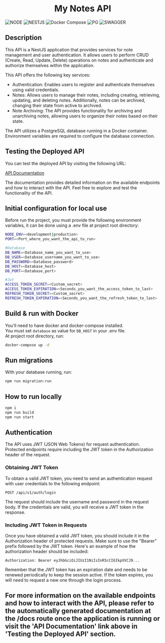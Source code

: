 <h1 align="center">My Notes API</h1>

![NODE](https://img.shields.io/badge/NODE-18.13.0-8FC965?labelColor=5D9741&style=for-the-badge) ![NESTJS](https://img.shields.io/badge/NESTJS-9.4.2-389AD5?labelColor=31C4F3&style=for-the-badge) ![Docker Compose](https://img.shields.io/badge/Docker--compose-2.13.0-8FC965?labelColor=5D9741&style=for-the-badge) ![PG](https://img.shields.io/badge/Postgresql-15-389AD5?labelColor=31C4F3&style=for-the-badge) ![SWAGGER](https://img.shields.io/badge/SWAGGER-^6.3.0-8FC965?labelColor=5D9741&style=for-the-badge)

## Description

This API is a NestJS application that provides services for note management and user authentication. It allows users to perform CRUD (Create, Read, Update, Delete) operations on notes and authenticate and authorize themselves within the application.

This API offers the following key services:

- Authentication: Enables users to register and authenticate themselves using valid credentials.
- Notes: Allows users to manage their notes, including creating, retrieving, updating, and deleting notes. Additionally, notes can be archived, changing their state from active to archived.
- Note Archiving: The API provides functionality for archiving and unarchiving notes, allowing users to organize their notes based on their state.

The API utilizes a PostgreSQL database running in a Docker container. Environment variables are required to configure the database connection.

## Testing the Deployed API

You can test the deployed API by visiting the following URL:

[API Documentation](https://notes-api-with-auth.up.railway.app/docs)

The documentation provides detailed information on the available endpoints and how to interact with the API. Feel free to explore and test the functionality of the API.


## Initial configuration for local use
Before run the project, you must provide the following environment variables, it can be done using a .env file at project root directory:

```bash
NODE_ENV=<development|production>
PORT=<Port_where_you_want_the_api_to_run>

#Database
DB_NAME=<Database_name_you_want_to_use>
DB_USER=<Database_username_you_want_to_use>
DB_PASSWORD=<Database_password>
DB_HOST=<Database_host>
DB_PORT=<Database_port>

#Jwt
ACCESS_TOKEN_SECRET=<Custom_secret>
ACCESS_TOKEN_EXPIRATION=<Seconds_you_want_the_access_token_to_last>
REFRESH_TOKEN_SECRET=<Custom_secret>
REFRESH_TOKEN_EXPIRATION=<Seconds_you_want_the_refresh_token_to_last>
```

## Build & run with Docker
You'll need to have docker and docker-compose installed.<br>
You must set `database` as value for `DB_HOST` in your .env file. <br>
At project root directory, run:
```bash
docker-compose up -d
```

## Run migrations
With your database running, run:
```bash
npm run migration:run
```

## How to run locally

```bash
npm i
npm run build
npm run start
```

## Authentication

The API uses JWT (JSON Web Tokens) for request authentication. Protected endpoints require including the JWT token in the Authorization header of the request.

### Obtaining JWT Token

To obtain a valid JWT token, you need to send an authentication request with user credentials to the following endpoint:

```POST /api/v1/auth/login```


The request should include the username and password in the request body. If the credentials are valid, you will receive a JWT token in the response.

### Including JWT Token in Requests

Once you have obtained a valid JWT token, you should include it in the Authorization header of protected requests. Make sure to use the "Bearer" prefix followed by the JWT token. Here's an example of how the authorization header should be included:

```Authorization: Bearer eyJhbGciOiJIUzI1NiIsInR5cCI6IkpXVCJ9...```

Remember that the JWT token has an expiration date and needs to be renewed periodically to keep the session active. If the token expires, you will need to request a new one through the login process.

## For more information on the available endpoints and how to interact with the API, please refer to the automatically generated documentation at the /docs route once the application is running or visit the 'API Documentation' link above in 'Testing the Deployed API' section.
